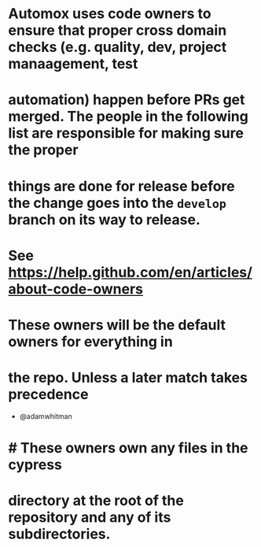 # Automox uses code owners to ensure that proper cross domain checks (e.g. quality, dev, project manaagement, test
# automation) happen before PRs get merged.  The people in the following list are responsible for making sure the proper
# things are done for release before the change goes into the `develop` branch on its way to release.
#
# See https://help.github.com/en/articles/about-code-owners
# These owners will be the default owners for everything in
# the repo. Unless a later match takes precedence
*  @adamwhitman
#
# # These owners own any files in the cypress
# directory at the root of the repository and any of its subdirectories.


